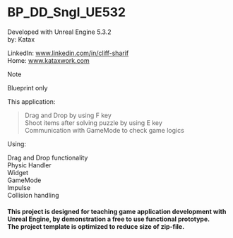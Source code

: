 # BP_DD_Sngl_UE532
Developed with Unreal Engine 5.3.2 <br> 
by: Katax
 
LinkedIn: www.linkedin.com/in/cliff-sharif<br> 
Home: www.kataxwork.com<br> 

> [!NOTE]
> Blueprint only

This application:

> Drag and Drop by using F key<br>
> Shoot items after solving puzzle by using E key <br>
> Communication with GameMode to check game logics <br>


Using:
 
Drag and Drop functionality<br> 
Physic Handler<br> 
Widget<br> 
GameMode<br> 
Impulse <br> 
Collision handling<br> 

<h4>This project is designed for teaching game application development with Unreal Engine, by demonstration a free to use functional prototype.<br>The project template is optimized to reduce size of zip-file.<br> </h4>
